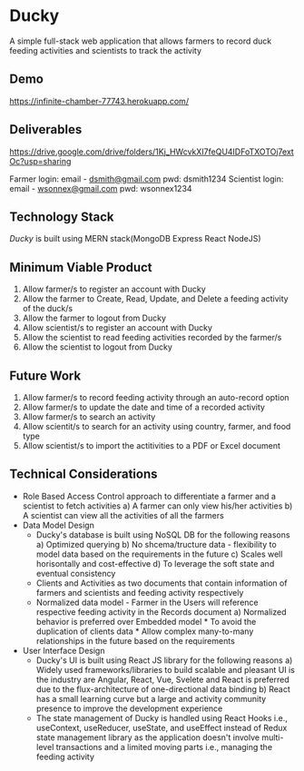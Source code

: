 # Ducky
A simple full-stack web application that allows farmers to record duck feeding activities and scientists to track the activity

## Demo 
https://infinite-chamber-77743.herokuapp.com/

## Deliverables
https://drive.google.com/drive/folders/1Kj_HWcvkXI7feQU4IDFoTXOTOj7extOc?usp=sharing

Farmer login: email - dsmith@gmail.com pwd: dsmith1234
Scientist login: email - wsonnex@gmail.com pwd: wsonnex1234

## Technology Stack
*Ducky* is built using MERN stack(MongoDB Express React NodeJS)

## Minimum Viable Product
  1. Allow farmer/s to register an account with Ducky
  2. Allow the farmer to Create, Read, Update, and Delete a feeding activity of the duck/s
  3. Allow the farmer to logout from Ducky
  4. Allow scientist/s to register an account with Ducky
  5. Allow the scientist to read feeding activities recorded by the farmer/s
  6. Allow the scientist to logout from Ducky
  
## Future Work
  1. Allow farmer/s to record feeding activity through an auto-record option
  2. Allow farmer/s to update the date and time of a recorded activity
  3. Allow farmer/s to search an activity 
  4. Allow scientit/s to search for an activity using country, farmer, and food type
  5. Allow scientist/s to import the actitivities to a PDF or Excel document
  
## Technical Considerations
  * Role Based Access Control approach to differentiate a farmer and a scientist to fetch activities
      a) A farmer can only view his/her activities
      b) A scientist can view all the activities of all the farmers
  * Data Model Design
       * Ducky's database is built using NoSQL DB for the following reasons
          a) Optimized querying
          b) No shcema/tructure data - flexibility to model data based on the requirements in the future
          c) Scales well horisontally and cost-effective
          d) To leverage the soft state and eventual consistency
      * Clients and Activities as two documents that contain information of farmers and scientists and feeding activity respectively
      * Normalized data model - Farmer in the Users will reference respective feeding activity in the Records document
          a) Normalized behavior is preferred over Embedded model 
              * To avoid the duplication of clients data
              * Allow complex many-to-many relationships in the future based on the requirements
   * User Interface Design
      * Ducky's UI is built using React JS library for the following reasons
        a) Widely used frameworks/libraries to build scalable and pleasant UI is the industry are Angular, React, Vue, Svelete
           and React is preferred due to the flux-architecture of one-directional data binding 
        b) React has a small learning curve but a large and activity community presence to improve the development experience
      * The state management of Ducky is handled using React Hooks i.e., useContext, useReducer, useState, and useEffect instead of
        Redux state management library as the application doesn't involve multi-level transactions and a limited moving parts i.e., managing the feeding activity

